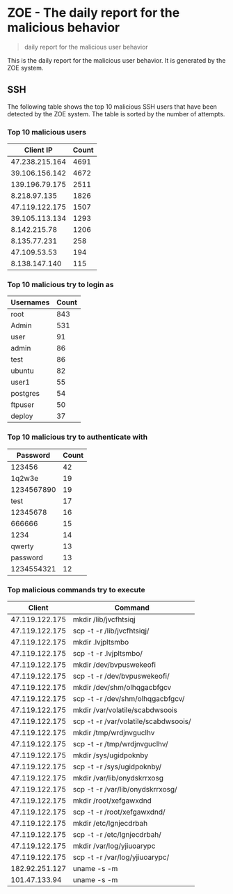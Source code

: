 # ZOE - The daily report for the malicious behavior

> daily report for the malicious user behavior

This is the daily report for the malicious user behavior. It is generated by the ZOE system.

## SSH

The following table shows the top 10 malicious SSH users that have been detected by the ZOE
system. The table is sorted by the number of attempts.

### Top 10 malicious users

| Client IP | Count    |
|-----------|----------|
| 47.238.215.164 | 4691 |
| 39.106.156.142 | 4672 |
| 139.196.79.175 | 2511 |
| 8.218.97.135 | 1826 |
| 47.119.122.175 | 1507 |
| 39.105.113.134 | 1293 |
| 8.142.215.78 | 1206 |
| 8.135.77.231 | 258 |
| 47.109.53.53 | 194 |
| 8.138.147.140 | 115 |

### Top 10 malicious try to login as

| Usernames | Count    |
|-----------|----------|
| root | 843 |
| Admin | 531 |
| user | 91 |
| admin | 86 |
| test | 86 |
| ubuntu | 82 |
| user1 | 55 |
| postgres | 54 |
| ftpuser | 50 |
| deploy | 37 |

### Top 10 malicious try to authenticate with

| Password | Count    |
|-----------|----------|
| 123456 | 42 |
| 1q2w3e | 19 |
| 1234567890 | 19 |
| test | 17 |
| 12345678 | 16 |
| 666666 | 15 |
| 1234 | 14 |
| qwerty | 13 |
| password | 13 |
| 1234554321 | 12 |

### Top malicious commands try to execute

| Client | Command |
|--------|---------|
| 47.119.122.175 | mkdir /lib/jvcfhtsiqj |
| 47.119.122.175 | scp -t -r /lib/jvcfhtsiqj/ |
| 47.119.122.175 | mkdir .lvjpltsmbo |
| 47.119.122.175 | scp -t -r .lvjpltsmbo/ |
| 47.119.122.175 | mkdir /dev/bvpuswekeofi |
| 47.119.122.175 | scp -t -r /dev/bvpuswekeofi/ |
| 47.119.122.175 | mkdir /dev/shm/olhqgacbfgcv |
| 47.119.122.175 | scp -t -r /dev/shm/olhqgacbfgcv/ |
| 47.119.122.175 | mkdir /var/volatile/scabdwsoois |
| 47.119.122.175 | scp -t -r /var/volatile/scabdwsoois/ |
| 47.119.122.175 | mkdir /tmp/wrdjnvguclhv |
| 47.119.122.175 | scp -t -r /tmp/wrdjnvguclhv/ |
| 47.119.122.175 | mkdir /sys/ugidpoknby |
| 47.119.122.175 | scp -t -r /sys/ugidpoknby/ |
| 47.119.122.175 | mkdir /var/lib/onydskrrxosg |
| 47.119.122.175 | scp -t -r /var/lib/onydskrrxosg/ |
| 47.119.122.175 | mkdir /root/xefgawxdnd |
| 47.119.122.175 | scp -t -r /root/xefgawxdnd/ |
| 47.119.122.175 | mkdir /etc/lgnjecdrbah |
| 47.119.122.175 | scp -t -r /etc/lgnjecdrbah/ |
| 47.119.122.175 | mkdir /var/log/yjiuoarypc |
| 47.119.122.175 | scp -t -r /var/log/yjiuoarypc/ |
| 182.92.251.127 | uname -s -m |
| 101.47.133.94 | uname -s -m |
